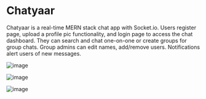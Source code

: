 # Chatyaar
Chatyaar is a real-time MERN stack chat app with Socket.io. Users register page, upload a profile pic functionality, and login page to access the chat dashboard. They can search and chat one-on-one or create groups for group chats. Group admins can edit names, add/remove users. Notifications alert users of new messages.

![image](https://github.com/shashwatanshul/Chatyaar/assets/136802514/d8ba8e07-4f97-43a5-b6f1-5e13958ccd6b)

![image](https://github.com/shashwatanshul/Chatyaar/assets/136802514/afb64683-7f40-468b-bf77-782207fcaeea)

![image](https://github.com/shashwatanshul/Chatyaar/assets/136802514/5baad587-52fa-4542-bb1d-f7948fdf4716)
